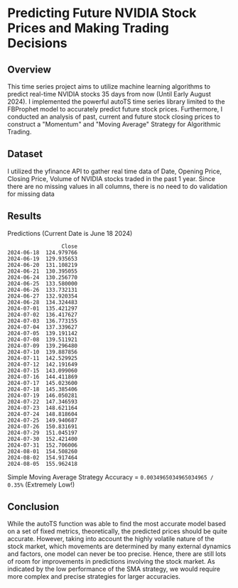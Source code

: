 # Predicting Future NVIDIA Stock Prices and Making Trading Decisions
## Overview
This time series project aims to utilize machine learning algorithms to predict real-time NVIDIA stocks 35 days from now (Until Early August 2024). I implemented the powerful autoTS time series library limited to the FBProphet model to accurately predict future stock prices. Furthermore, I conducted an analysis of past, current and future stock closing prices to construct a "Momentum" and "Moving Average" Strategy for Algorithmic Trading.
## Dataset
I utilized the yfinance API to gather real time data of Date, Opening Price, Closing Price, Volume of NVIDIA stocks traded in the past 1 year. Since there are no missing values in all columns, there is no need to do validation for missing data
## Results
Predictions (Current Date is June 18 2024)
```
                 Close
2024-06-18  124.979766
2024-06-19  129.935653
2024-06-20  131.108219
2024-06-21  130.395055
2024-06-24  130.256770
2024-06-25  133.580000
2024-06-26  133.732131
2024-06-27  132.920354
2024-06-28  134.324483
2024-07-01  135.421297
2024-07-02  136.417627
2024-07-03  136.773155
2024-07-04  137.339627
2024-07-05  139.191142
2024-07-08  139.511921
2024-07-09  139.296480
2024-07-10  139.887856
2024-07-11  142.529925
2024-07-12  142.191649
2024-07-15  143.099060
2024-07-16  144.411869
2024-07-17  145.023600
2024-07-18  145.385406
2024-07-19  146.050281
2024-07-22  147.346593
2024-07-23  148.621164
2024-07-24  148.818604
2024-07-25  149.940687
2024-07-26  150.831691
2024-07-29  151.045197
2024-07-30  152.421400
2024-07-31  152.706006
2024-08-01  154.508260
2024-08-02  154.917464
2024-08-05  155.962418
```
Simple Moving Average Strategy Accuracy = ``` 0.0034965034965034965 / 0.35% ``` (Extremely Low!)
## Conclusion
While the autoTS function was able to find the most accurate model based on a set of fixed metrics, theoretically, the predicted prices should be quite accurate. However, taking into account the highly volatile nature of the stock market, which movements are determined by many external dynamics and factors, one model can never be too precise. Hence, there are still lots of room for improvements in predictions involving the stock market. As indicated by the low performance of the SMA strategy, we would require more complex and precise strategies for larger accuracies.
